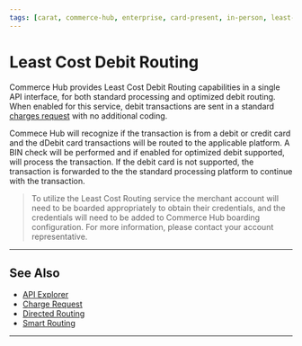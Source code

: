 ```yaml
---
tags: [carat, commerce-hub, enterprise, card-present, in-person, least-cost-debit-rounting, debit, debit-routing, paysecure]
---
```


# Least Cost Debit Routing

Commerce Hub provides Least Cost Debit Routing capabilities in a single API interface, for both standard processing and optimized debit routing. When enabled for this service, debit transactions are sent in a standard [charges request](?path=docs/Resources/API-Documents/Payments/Charges.md) with no additional coding.

Commece Hub will recognize if the transaction is from a debit or credit card and the dDebit card transactions will be routed to the applicable platform. A BIN check will be performed and if enabled for optimized debit supported, will process the transaction. If the debit card is not supported, the transaction is forwarded to the the standard processing platform to continue with the transaction.

<!-- theme: info -->
> To utilize the Least Cost Routing service the merchant account will need to be boarded appropriately to obtain their credentials, and the credentials will need to be added to Commerce Hub boarding configuration. For more information, please contact your account representative.

---

## See Also

- [API Explorer](../api/?type=post&path=/payments/v1/charges)
- [Charge Request](?path=docs/Resources/API-Documents/Payments/Charges.md)
- [Directed Routing](?path=docs/Resources/Guides/Directed-Routing.md)
- [Smart Routing](?path=docs/In-Person/Debit/Smart-Routing.md)
---
